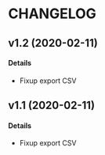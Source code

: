 # CHANGELOG

## v1.2 (2020-02-11)

#### Details

- Fixup export CSV

## v1.1 (2020-02-11)

#### Details

- Fixup export CSV
